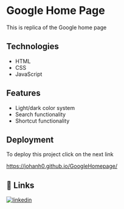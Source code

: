 # Google Home Page

This is replica of the Google home page

## Technologies

- HTML
- CSS
- JavaScript

## Features

- Light/dark color system
- Search functionality
- Shortcut functionality

## Deployment

To deploy this project click on the next link

https://johanh0.github.io/GoogleHomepage/

## 🔗 Links

[![linkedin](https://img.shields.io/badge/linkedin-0A66C2?style=for-the-badge&logo=linkedin&logoColor=white)](https://www.linkedin.com/in/johanh0/)
